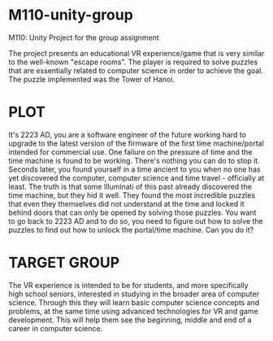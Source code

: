 # M110-unity-group
M110: Unity Project for the group assignment 

The project presents an educational VR experience/game that is very similar to the well-known "escape rooms". The player is required to solve puzzles that are essentially related to computer science in order to achieve the goal. The puzzle implemented was the Tower of Hanoi.

# PLOT

It's 2223 AD, you are a software engineer of the future working hard to upgrade to the latest version of the firmware of the first time machine/portal intended for commercial use. One failure on the pressure of time and the time machine is found to be working. There's nothing you can do to stop it. Seconds later, you found yourself in a time ancient to you when no one has yet discovered the computer, computer science and time travel - officially at least. The truth is that some Illuminati of this past already discovered the time machine, but they hid it well. They found the most incredible puzzles that even they themselves did not understand at the time and locked it behind doors that can only be opened by solving those puzzles. You want to go back to 2223 AD and to do so, you need to figure out how to solve the puzzles to find out how to unlock the portal/time machine. Can you do it?

# TARGET GROUP
The VR experience is intended to be for students, and more specifically high school seniors, interested in studying in the broader area of computer science. Through this they will learn basic computer science concepts and problems, at the same time using advanced technologies for VR and game development. This will help them see the beginning, middle and end of a career in computer science.
